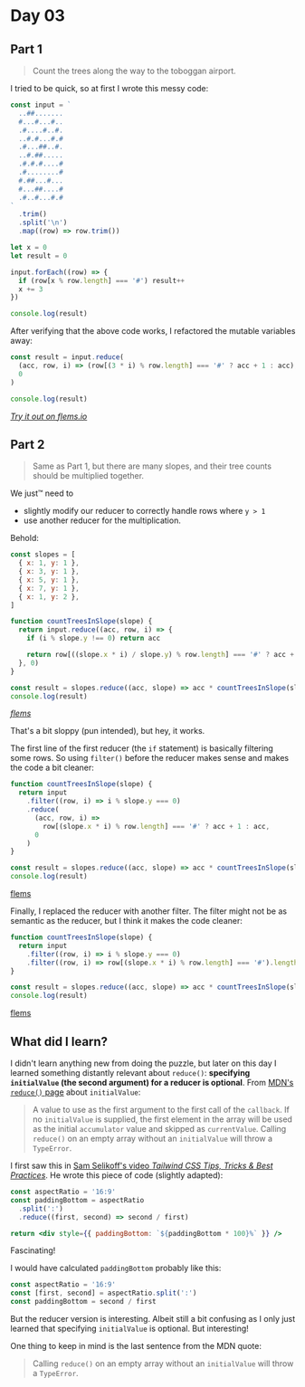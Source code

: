 # Day 03

## Part 1

> Count the trees along the way to the toboggan airport.

I tried to be quick,
so at first I wrote this messy code:

```js
const input = `
  ..##.......
  #...#...#..
  .#....#..#.
  ..#.#...#.#
  .#...##..#.
  ..#.##.....
  .#.#.#....#
  .#........#
  #.##...#...
  #...##....#
  .#..#...#.#
`
  .trim()
  .split('\n')
  .map((row) => row.trim())

let x = 0
let result = 0

input.forEach((row) => {
  if (row[x % row.length] === '#') result++
  x += 3
})

console.log(result)
```

After verifying that the above code works,
I refactored the mutable variables away:

```js
const result = input.reduce(
  (acc, row, i) => (row[(3 * i) % row.length] === '#' ? acc + 1 : acc),
  0
)

console.log(result)
```

[_Try it out on flems.io_](https://flems.io/#0=N4IgtglgJlA2CmIBcBGADGgNCAzvBAxgC7xTK4D2sArkRBQHYB0AVjiNgGYQLtIDaoBgEMwiJCAgMADrVbtsBRiQZFyShjiIACKbJ0BebQAMAOg23amAYiY27D246cPXb85cf27L2y7c+rh7avta+3l5h9uHB-tHOruGBDrFxPn5uaek2scl5XhEF9rmF+UUBKRYh4U5JAf5RuRl5tRWFtsEVWYlpLqk2fr1lXZ3RUaVtE53jcUPddqP1kw091iVt3Rlpi+MFYVH7gbtMixGHk8n+O2c38V1rVZnly-mnWwOZg4lBj+0XR19io9WhMLqEHpZagdsqCngtfk8VtDjj9IeC-mCDtcVgMUd9Kp4El14ucAusQeUZh9Av1-hsKSdgT1-rtWYzPM15lzok0ypzLlMEfN8SKBm9QTixo5eVDhXUCVY4XthtSIVYhkqWu4EcrEXTRsKBZFtYS9llQrieTrYcdmqrTvV+UkGjKpXSlg6GrMtRFrs8Nt8OtbA1D3eyQsbdRLUer-V8auknAa7viLR9xg7RRNbUHTaTUwGY5Tjb0VtNNS1AXFk2znKzujXLWb7kXRbWsz5y3Gw0ngymoyT4abA8tbUX5ZHZWXfgm4fGqeGYcSWVbIaPqcTzn6VSC8YuvfTl7283rkZ8TbHNpujZ7zgd3v6a+8vQzmgbWqXvPNxSTzUSFasc7tpaar5H+SozMmG7Fne2RQYaI7VkKs52hqQ4RkUz4YnkbzyrMDI5MGKJpn+mb5mBqqtv6Kq3KBobMpGI7hh+FbdrmsZunW0KMYu-6sUxvEVuBKZdpWTZHB6VQTo6sIKmmc4BrUnowvmD7JPB-F6gBK5CReX7noWiaEWuhl-BS7HcdB5m3OhgHQWGxmKkuaGodKUltnumGdtalkgWOlrrDR1GJLShyeSxdzTM617PKBBkERJMJkQK6L9mq8bDPJnzKeuIp9H27RoZEGkJsJbkch2QUFGR3pVXJMkSgex5OUa0n6dpX5OgxZrJYl-ZGexKa1eR2zubidqNeUUXLsFhSBdkCFTcC+yWe2zqDZhqn8kuokOXcrTlgeWosW+RFLC2MRSdZsnMs1i1yr6yGaaxNW1WGrrNm9ZJMleinpoJm08Ri5Lrr530mXSCUbiDWl5d825XnMjRXRB7VQ3FVbcgt+UQ9hVU4xGK2XMRRrad696JkiQInpK4FIcORmJVDHXneT9mOTFS4LRJXbbbd9Y0jq5HncWh3DaxuwlP5ilVvuZ79fRPMzhN+FVbSIvM2FMO5bDOzESrXm2ZqE11viCMto6p0My8cp3YVu4vOOYN8gJAPiV1ItuyG2btUbxuu6GcXuhaEVB1zqaGtNr59d+P3cz7jHpZK3WGVBN08UpM6sxB3q4Yn63gy1vszW074FjimxRcnaXh-N4etYG03p-RC67cHxZy0TnuHvuju3YOg3CXhY4-v9E7bbzPqm4+QrpuFBlG1TD3tb1hst94vINf7IVZyl3ueWnnXE93gWK2BB8o5lA0VlL0t1KWt7V2jXhN5VwFUQrX2lHrpSKyHZMZzylkVexcTYfyWKhJ+249q+2gapF2O9CTJ1Dq5ReVk2bLnmrBVBkpMx7xtFcZalVQZimViWeKoofwV0LBmWeXMK5DHVqjLMvg26FVmsjNEhlxZKzzA7COfMAbM27t5a2nEkb0wwg1McYDmJHzpvhZqC8CKRzoQlWchc8Ymy+kHa6GVTy8X8iotscD-pjDQng4x2dF73lgmY4k0D-we0QS1GoC5TJ4LhuzdSfY8JMUIWI-GlI6JcnRnaTxpZ5JbE3nPHSkUfK1jxARGJfVvF7ClpzS2ATCaxVMl+HKWwSaDGyU2T8xdC5U1RkktBh4v5UWrtxQOgsuH+Lxq8IWYM6aPVxvZTyS1Amk0iHUEGW0QyynQvPaKAYmEp1ipLIh09Wb316jmBSBMgI7kwWdaiztbLFMEYMvS7izgGyKBpcaWM5pCwMRol+1ymYbmkmne+ypZaHwkvOSiMZxmIj8dCQ6FtVnc1fnxXZrDd7pw8UyHcK0MFhGSkU90niEi-WyfdX+DE67MJGizP8DsGzbO8WfJRvyvkQPKhxLKDlB7tw+TcZFdTUkZLqvHClgD67nWeXPbRMlsSM36g4uhNFZHjnJdyacw51G9O-rveBHDOEYRVgbY5EyXaq04izY6tKLJmSnkDd5AdqKTz8VfURRdhXPx8UgsBgdtrrOAiTIBcj+5AzJZY32eK2U2S8RfXG7iIrl36Mgn11JUiI0OVciqulJzVWhbkjlUJb7lOeoJQE15dmTx7OQt2PLKYu12pjQGNRR5OIVh8GGrl1WRsVK+H5BZNUdn1vDXxXjLaav4d69pSC9W-ypPsZFMa2l+lSvxO2eS5mit+sFQ44pVpltjRyKZsNS6X3EXEs1MiKGeyYSa80M7CXGNpu6gR+p3IHPRRzFRb091Ph7jbIRnJdliXMGYR4RAABOEAwAAAoACUnQcDSFgBAIg36ADkphzBgf-Y8MAwhpDfu-e+igAB3X92gDAAD5tDIZQ0wD9X6-0wY4LgfA8BiD0E0OQAAzAAJgABxIDQCAAAvpgIQohxCUBoHQRg8gSMaBUGoCQGgtA4fgDgagsBDC6BkHId9pBqAEHgN+4I37hAEAIJgHDqHtMQHQ1h7QSHUP8Go9oAAVLobQABSHTeGEAMAAOZEAABYAF0MMGCMGB6wYHtAAH5tAaYINoAA1NoFA2gkBBc07+zAwQ0DmBg+YUTVB4BMFgBQRzSGJNSaIMR7AeBCC8aoxIAArKgAAnKxtzLGgA)

## Part 2

> Same as Part 1,
> but there are many slopes,
> and their tree counts should be multiplied together.

We just&trade; need to

- slightly modify our reducer to correctly handle rows where `y > 1`
- use another reducer for the multiplication.

Behold:

```js
const slopes = [
  { x: 1, y: 1 },
  { x: 3, y: 1 },
  { x: 5, y: 1 },
  { x: 7, y: 1 },
  { x: 1, y: 2 },
]

function countTreesInSlope(slope) {
  return input.reduce((acc, row, i) => {
    if (i % slope.y !== 0) return acc

    return row[((slope.x * i) / slope.y) % row.length] === '#' ? acc + 1 : acc
  }, 0)
}

const result = slopes.reduce((acc, slope) => acc * countTreesInSlope(slope), 1)
console.log(result)
```

[_flems_](https://flems.io/#0=N4IgtglgJlA2CmIBcBGADGgNCAzvBAxgC7xTK4D2sArkRBQHYB0AVjiNgGYQLtIDaoBgEMwiJCAgMADrVbtsBRiQZFyShjiIACKbJ0BebQAMAOg23amAYiY27D246cPXb85cf27L2y7c+rh7avta+3l5h9uHB-tHOruGBDrFxPn5uaek2scl5XhEF9rmF+UUBKRYh4U5JAf5RuRl5tRWFtsEVWYlpLqk2fr1lXZ3RUaVtE53jcUPddqP1kw091iVt3Rlpi+MFYVH7gbtMixGHk8n+O2c38V1rVZnly-mnWwOZg4lBj+0XR19io9WhMLqEHpZagdsqCngtfk8VtDjj9IeC-mCDtcVgMUd9Kp4El14ucAusQeUZh9Av1-hsKSdgT1-rtWYzPM15lzok0ypzLlMEfN8SKBm9QTixo5eVDhXUCVY4XthtSIVYhkqWu4EcrEXTRsKBZFtYS9llQrieTrYcdmqrTvV+UkGjKpXSlg6GrMtRFrs8Nt8OtbA1D3eyQsbdRLUer-V8auknAa7viLR9xg7RRNbUHTaTUwGY5Tjb0VtNNS1AXFk2znKzujXLWb7kXRbWsz5y3Gw0ngymoyT4abA8tbUX5ZHZWXfgm4fGqeGYcSWVbIaPqcTzn6VSC8YuvfTl7283rkZ8TbHNpujZ7zgd3v6a+8vQzmgbWqXvPNxSTzUSFasc7tpaar5H+SozMmG7Fne2RQYaI7VkKs52hqQ4RkUz4YnkbzyrMDI5MGKJpn+mb5mBqqtv6Kq3KBobMpGI7hh+FbdrmsZunW0KMYu-6sUxvEVuBKZdpWTZHB6VQTo6sIKmmc4BrUnowvmD7JPB-F6gBK5CReX7noWiaEWuhl-BS7HcdB5m3OhgHQWGxmKkuaGodKUltnumGdtalkgWOlrrDR1GJLShyeSxdzTM617PKBBkERJMJkQK6L9mq8bDPJnzKeuIp9H27RoZEGkJsJbkch2QUFGR3pVXJMkSgex5OUa0n6dpX5OgxZrJYl-ZGexKa1eR2zubidqNeUUXLsFhSBdkCFTcC+yWe2zqDZhqn8kuokOXcrTlgeWosW+RFLC2MRSdZsnMs1i1yr6yGaaxNW1WGrrNm9ZJMleinpoJm08Ri5Lrr530mXSCUbiDWl5d825XnMjRXRB7VQ3FVbcgt+UQ9hVU4xGK2XMRRrad696JkiQInpK4FIcORmJVDHXneT9mOTFS4LRJXbbbd9Y0jq5HncWh3DaxuwlP5ilVvuZ79fRPMzhN+FVbSIvM2FMO5bDOzESrXm2ZqE11viCMto6p0My8cp3YVu4vOOYN8gJAPiV1ItuyG2btUbxuu6GcXuhaEVB1zqaGtNr59d+P3cz7jHpZK3WGVBN08UpM6sxB3q4Yn63gy1vszW074FjimxRcnaXh-N4etYG03p-RC67cHxZy0TnuHvuju3YOg3CXhY4-v9E7bbzPqm4+QrpuFBlG1TD3tb1hst94vINf7IVZyl3ueWnnXE93gWK2BB8o5lA0VlL0t1KWt7V2jXhN5VwFUQrX2lHrpSKyHZMZzylkVexcTYfyWKhJ+249q+2gapF2O9CTJ1Dq5ReVk2bLnmrBVBkpMx7xtFcZalVQZimViWeKoofwV0LBmWeXMK5DHVqjLMvg26FVmsjNEhlxZKzzA7COfMAbM27t5a2nEkb0wwg1McYDmJHzpvhZqC8CKRzoQlWchc8Ymy+kHa6GVTy8X8iotscD-pjDQng4x2dF73lgmY4k0D-we0QS1GoC5TJ4LhuzdSfY8JMUIWI-GlI6JcnRnaTxpZ5JbE3nPHSkUfK1jxARGJfVvF7ClpzS2ATCaxVMl+HKWwSaDGyU2T8xdC5U1RkktBh4v5UWrtxQOgsuH+Lxq8IWYM6aPVxvZTyS1Amk0iHUEGW0QyynQvPaKAYmEp1ipLIh09Wb316jmBSBMgI7kwWdaiztbLFMEYMvS7izgGyKBpcaWM5pCwMRol+1ymYbmkmne+ypZaHwkvOSiMZxmIj8dCQ6FtVnc1fnxXZrDd7pw8UyHcK0MFhGSkU90niEi-WyfdX+DE67MJGizP8DsGzbO8WfJRvyvkQPKhxLKDlB7tw+TcZFdTUkZLqvHClgD67nWeXPbRMlsSM36g4uhNFZHjnJdyacw51G9O-rveBHDOEYRVgbY5EyXaq04izY6tKLJmSnkDd5AdqKTz8VfURRdhXPx8UgsBgdtrrOAiTIBcj+5AzJZY32eK2U2S8RfXG7iIrl36Mgn11JUiI0OVciqulJzVWhbkjlUJb7lOeoJQE15dmTx7OQt2PLKYu12pjQGNRR5OIVh8GGrl1WRsVK+H5BZNUdn1vDXxXjLaav4d69pSC9W-ypPsZFMa2l+lSvxO2eS5mit+sFQ44pVpltjRyKZsNS6X3EXEs1MiKGeyYSa80M7CXGNpu6gR+p3IHPRRzFRb091Ph7jbIRnJdliXMGYR4RAABOEAwAAAoACUnQcDSFgBAIg36ADkphzBgf-Y8MAwhpDfu-e+igAB3X92gDAAD5tDIZQ0wD9X6-0wY4LgfA8BiD0E0OQAAzAAJgABxIDQCAAAvpgIQohxCUBoHQRg8gSMaBUGoCQGgtDaBwLACg0h4A4Aw9ofgwRgDaAAB5IG0CgTA2gACeamUDaDY4plTanqOaZ0+p-TmBDOqe0AAVlM7pizVm1MAHZ7PmYM1UJT1mNPabU7RxzDAAC65hzCcGoAwCjjBtBKHC0QAAKu++AMmACSDAADKknpPfok1J+A6HgDBES0Qag76LB6DkIlqA1ACDwEQ8IAgBBNO4c0xAdDWHtAFaqJYCAnBtDfogNoAApOJzL8AmBae0AAQgMEYNA6GislYsPVggIWus4fgMV0rOHUP8EQzl6TTBlPaAAFS6HQwAehG7l8b6Hhu4aYAgBgABzIgAALQLGGZvaDA9YMD2gAD82hlvaAANTmbU8t4IbHtBzfMCx1bomdCJZwNQWAhgrvSZwEwSr1XavfuW5p-beWMPYeB6dmLqgEtJZwKljLuXsujd-ZplAMHRNUDG5Jp7SGZOo6IMR7AeBCC8aoxIFAznUAAE5WOBZY0AA)

That's a bit sloppy (pun intended),
but hey, it works.

The first line of the first reducer (the `if` statement)
is basically filtering some rows.
So using `filter()` before the reducer makes sense
and makes the code a bit cleaner:

```js
function countTreesInSlope(slope) {
  return input
    .filter((row, i) => i % slope.y === 0)
    .reduce(
      (acc, row, i) =>
        row[(slope.x * i) % row.length] === '#' ? acc + 1 : acc,
      0
    )
}

const result = slopes.reduce((acc, slope) => acc * countTreesInSlope(slope), 1)
console.log(result)
```

[flems](https://flems.io/#0=N4IgtglgJlA2CmIBcBGADGgNCAzvBAxgC7xTK4D2sArkRBQHYB0AVjiNgGYQLtIDaoBgEMwiJCAgMADrVbtsBRiQZFyShjiIACKbJ0BebQAMAOg23amAYiY27D246cPXb85cf27L2y7c+rh7avta+3l5h9uHB-tHOruGBDrFxPn5uaek2scl5XhEF9rmF+UUBKRYh4U5JAf5RuRl5tRWFtsEVWYlpLqk2fr1lXZ3RUaVtE53jcUPddqP1kw091iVt3Rlpi+MFYVH7gbtMixGHk8n+O2c38V1rVZnly-mnWwOZg4lBj+0XR19io9WhMLqEHpZagdsqCngtfk8VtDjj9IeC-mCDtcVgMUd9Kp4El14ucAusQeUZh9Av1-hsKSdgT1-rtWYzPM15lzok0ypzLlMEfN8SKBm9QTixo5eVDhXUCVY4XthtSIVYhkqWu4EcrEXTRsKBZFtYS9llQrieTrYcdmqrTvV+UkGjKpXSlg6GrMtRFrs8Nt8OtbA1D3eyQsbdRLUer-V8auknAa7viLR9xg7RRNbUHTaTUwGY5Tjb0VtNNS1AXFk2znKzujXLWb7kXRbWsz5y3Gw0ngymoyT4abA8tbUX5ZHZWXfgm4fGqeGYcSWVbIaPqcTzn6VSC8YuvfTl7283rkZ8TbHNpujZ7zgd3v6a+8vQzmgbWqXvPNxSTzUSFasc7tpaar5H+SozMmG7Fne2RQYaI7VkKs52hqQ4RkUz4YnkbzyrMDI5MGKJpn+mb5mBqqtv6Kq3KBobMpGI7hh+FbdrmsZunW0KMYu-6sUxvEVuBKZdpWTZHB6VQTo6sIKmmc4BrUnowvmD7JPB-F6gBK5CReX7noWiaEWuhl-BS7HcdB5m3OhgHQWGxmKkuaGodKUltnumGdtalkgWOlrrDR1GJLShyeSxdzTM617PKBBkERJMJkQK6L9mq8bDPJnzKeuIp9H27RoZEGkJsJbkch2QUFGR3pVXJMkSgex5OUa0n6dpX5OgxZrJYl-ZGexKa1eR2zubidqNeUUXLsFhSBdkCFTcC+yWe2zqDZhqn8kuokOXcrTlgeWosW+RFLC2MRSdZsnMs1i1yr6yGaaxNW1WGrrNm9ZJMleinpoJm08Ri5Lrr530mXSCUbiDWl5d825XnMjRXRB7VQ3FVbcgt+UQ9hVU4xGK2XMRRrad696JkiQInpK4FIcORmJVDHXneT9mOTFS4LRJXbbbd9Y0jq5HncWh3DaxuwlP5ilVvuZ79fRPMzhN+FVbSIvM2FMO5bDOzESrXm2ZqE11viCMto6p0My8cp3YVu4vOOYN8gJAPiV1ItuyG2btUbxuu6GcXuhaEVB1zqaGtNr59d+P3cz7jHpZK3WGVBN08UpM6sxB3q4Yn63gy1vszW074FjimxRcnaXh-N4etYG03p-RC67cHxZy0TnuHvuju3YOg3CXhY4-v9E7bbzPqm4+QrpuFBlG1TD3tb1hst94vINf7IVZyl3ueWnnXE93gWK2BB8o5lA0VlL0t1KWt7V2jXhN5VwFUQrX2lHrpSKyHZMZzylkVexcTYfyWKhJ+249q+2gapF2O9CTJ1Dq5ReVk2bLnmrBVBkpMx7xtFcZalVQZimViWeKoofwV0LBmWeXMK5DHVqjLMvg26FVmsjNEhlxZKzzA7COfMAbM27t5a2nEkb0wwg1McYDmJHzpvhZqC8CKRzoQlWchc8Ymy+kHa6GVTy8X8iotscD-pjDQng4x2dF73lgmY4k0D-we0QS1GoC5TJ4LhuzdSfY8JMUIWI-GlI6JcnRnaTxpZ5JbE3nPHSkUfK1jxARGJfVvF7ClpzS2ATCaxVMl+HKWwSaDGyU2T8xdC5U1RkktBh4v5UWrtxQOgsuH+Lxq8IWYM6aPVxvZTyS1Amk0iHUEGW0QyynQvPaKAYmEp1ipLIh09Wb316jmBSBMgI7kwWdaiztbLFMEYMvS7izgGyKBpcaWM5pCwMRol+1ymYbmkmne+ypZaHwkvOSiMZxmIj8dCQ6FtVnc1fnxXZrDd7pw8UyHcK0MFhGSkU90niEi-WyfdX+DE67MJGizP8DsGzbO8WfJRvyvkQPKhxLKDlB7tw+TcZFdTUkZLqvHClgD67nWeXPbRMlsSM36g4uhNFZHjnJdyacw51G9O-rveBHDOEYRVgbY5EyXaq04izY6tKLJmSnkDd5AdqKTz8VfURRdhXPx8UgsBgdtrrOAiTIBcj+5AzJZY32eK2U2S8RfXG7iIrl36Mgn11JUiI0OVciqulJzVWhbkjlUJb7lOeoJQE15dmTx7OQt2PLKYu12pjQGNRR5OIVh8GGrl1WRsVK+H5BZNUdn1vDXxXjLaav4d69pSC9W-ypPsZFMa2l+lSvxO2eS5mit+sFQ44pVpltjRyKZsNS6X3EXEs1MiKGeyYSa80M7CXGNpu6gR+p3IHPRRzFRb091Ph7jbIRnJdliXMGYR4RAABOEAwAAAoACUnQcDSFgBAIg36ADkphzBgf-Y8MAwhpDfu-e+igAB3X92gDAAD5tDIZQ0wD9X6-0wY4LgfA8BiD0E0OQAAzAAJgABxIDQCAAAvpgIQohxCUBoHQRg8gSMaBUGoCQGgtDaBwLACg0h4A4Aw9ofgwRgDaAAB5IG0CgTA2gACeamUDaDY4plTanqOaZ0+p-TmBDOqe0AAVlM7pizVm1MAHZ7PmYM1UJT1mNPabU7RxzDAAC65hzCcGoAwCjjBtBKHC0QAAKu++AMmACSDAADKknpPfok1J+A6HgDBES0Qag76LB6FoMETw3BYAkHfYh3DmmIDoaw7obQABScTmX4BMC0xhgwRg0AwcsJ4RLUBqAEHgN+yrw3v3CAIAQTTDXdDNcw9N4bOHUP8Gy11pgyntAACplvtY23hhADAADmRAAAWgW+tGDA9YMD2gAD82g5sEG0AAanM2p97lmqjrbQNNmDLGQsRcYGJxLOBqA1bkzl6TOAmCjfG5N2b83NPw7yxh7D72DvRYoLFhLSWcCpYy7l7buXf2aZQDB0TVBuuSfO0hmTMOiDEewHgQgvGqMSBQAATlQHz1jgWWNAA)

Finally,
I replaced the reducer with another filter.
The filter might not be as semantic as the reducer,
but I think it makes the code cleaner:

```js
function countTreesInSlope(slope) {
  return input
    .filter((row, i) => i % slope.y === 0)
    .filter((row, i) => row[(slope.x * i) % row.length] === '#').length
}

const result = slopes.reduce((acc, slope) => acc * countTreesInSlope(slope), 1)
console.log(result)
```

[flems](https://flems.io/#0=N4IgtglgJlA2CmIBcBGADGgNCAzvBAxgC7xTK4D2sArkRBQHYB0AVjiNgGYQLtIDaoBgEMwiJCAgMADrVbtsBRiQZFyShjiIACKbJ0BebQAMAOg23amAYiY27D246cPXb85cf27L2y7c+rh7avta+3l5h9uHB-tHOruGBDrFxPn5uaek2scl5XhEF9rmF+UUBKRYh4U5JAf5RuRl5tRWFtsEVWYlpLqk2fr1lXZ3RUaVtE53jcUPddqP1kw091iVt3Rlpi+MFYVH7gbtMixGHk8n+O2c38V1rVZnly-mnWwOZg4lBj+0XR19io9WhMLqEHpZagdsqCngtfk8VtDjj9IeC-mCDtcVgMUd9Kp4El14ucAusQeUZh9Av1-hsKSdgT1-rtWYzPM15lzok0ypzLlMEfN8SKBm9QTixo5eVDhXUCVY4XthtSIVYhkqWu4EcrEXTRsKBZFtYS9llQrieTrYcdmqrTvV+UkGjKpXSlg6GrMtRFrs8Nt8OtbA1D3eyQsbdRLUer-V8auknAa7viLR9xg7RRNbUHTaTUwGY5Tjb0VtNNS1AXFk2znKzujXLWb7kXRbWsz5y3Gw0ngymoyT4abA8tbUX5ZHZWXfgm4fGqeGYcSWVbIaPqcTzn6VSC8YuvfTl7283rkZ8TbHNpujZ7zgd3v6a+8vQzmgbWqXvPNxSTzUSFasc7tpaar5H+SozMmG7Fne2RQYaI7VkKs52hqQ4RkUz4YnkbzyrMDI5MGKJpn+mb5mBqqtv6Kq3KBobMpGI7hh+FbdrmsZunW0KMYu-6sUxvEVuBKZdpWTZHB6VQTo6sIKmmc4BrUnowvmD7JPB-F6gBK5CReX7noWiaEWuhl-BS7HcdB5m3OhgHQWGxmKkuaGodKUltnumGdtalkgWOlrrDR1GJLShyeSxdzTM617PKBBkERJMJkQK6L9mq8bDPJnzKeuIp9H27RoZEGkJsJbkch2QUFGR3pVXJMkSgex5OUa0n6dpX5OgxZrJYl-ZGexKa1eR2zubidqNeUUXLsFhSBdkCFTcC+yWe2zqDZhqn8kuokOXcrTlgeWosW+RFLC2MRSdZsnMs1i1yr6yGaaxNW1WGrrNm9ZJMleinpoJm08Ri5Lrr530mXSCUbiDWl5d825XnMjRXRB7VQ3FVbcgt+UQ9hVU4xGK2XMRRrad696JkiQInpK4FIcORmJVDHXneT9mOTFS4LRJXbbbd9Y0jq5HncWh3DaxuwlP5ilVvuZ79fRPMzhN+FVbSIvM2FMO5bDOzESrXm2ZqE11viCMto6p0My8cp3YVu4vOOYN8gJAPiV1ItuyG2btUbxuu6GcXuhaEVB1zqaGtNr59d+P3cz7jHpZK3WGVBN08UpM6sxB3q4Yn63gy1vszW074FjimxRcnaXh-N4etYG03p-RC67cHxZy0TnuHvuju3YOg3CXhY4-v9E7bbzPqm4+QrpuFBlG1TD3tb1hst94vINf7IVZyl3ueWnnXE93gWK2BB8o5lA0VlL0t1KWt7V2jXhN5VwFUQrX2lHrpSKyHZMZzylkVexcTYfyWKhJ+249q+2gapF2O9CTJ1Dq5ReVk2bLnmrBVBkpMx7xtFcZalVQZimViWeKoofwV0LBmWeXMK5DHVqjLMvg26FVmsjNEhlxZKzzA7COfMAbM27t5a2nEkb0wwg1McYDmJHzpvhZqC8CKRzoQlWchc8Ymy+kHa6GVTy8X8iotscD-pjDQng4x2dF73lgmY4k0D-we0QS1GoC5TJ4LhuzdSfY8JMUIWI-GlI6JcnRnaTxpZ5JbE3nPHSkUfK1jxARGJfVvF7ClpzS2ATCaxVMl+HKWwSaDGyU2T8xdC5U1RkktBh4v5UWrtxQOgsuH+Lxq8IWYM6aPVxvZTyS1Amk0iHUEGW0QyynQvPaKAYmEp1ipLIh09Wb316jmBSBMgI7kwWdaiztbLFMEYMvS7izgGyKBpcaWM5pCwMRol+1ymYbmkmne+ypZaHwkvOSiMZxmIj8dCQ6FtVnc1fnxXZrDd7pw8UyHcK0MFhGSkU90niEi-WyfdX+DE67MJGizP8DsGzbO8WfJRvyvkQPKhxLKDlB7tw+TcZFdTUkZLqvHClgD67nWeXPbRMlsSM36g4uhNFZHjnJdyacw51G9O-rveBHDOEYRVgbY5EyXaq04izY6tKLJmSnkDd5AdqKTz8VfURRdhXPx8UgsBgdtrrOAiTIBcj+5AzJZY32eK2U2S8RfXG7iIrl36Mgn11JUiI0OVciqulJzVWhbkjlUJb7lOeoJQE15dmTx7OQt2PLKYu12pjQGNRR5OIVh8GGrl1WRsVK+H5BZNUdn1vDXxXjLaav4d69pSC9W-ypPsZFMa2l+lSvxO2eS5mit+sFQ44pVpltjRyKZsNS6X3EXEs1MiKGeyYSa80M7CXGNpu6gR+p3IHPRRzFRb091Ph7jbIRnJdliXMGYR4RAABOEAwAAAoACUnQcDSFgBAIg36ADkphzBgf-Y8MAwhpDfu-e+igAB3X92gDAAD5tDIZQ0wD9X6-0wY4LgfA8BiD0E0OQAAzAAJgABxIDQCAAAvpgIQohxCUBoHQRg8gSMaBUGoCQGgtDaBwLACg0h4A4Aw9ofgwRgDaAAB5IG0CgTA2gACeamUDaDY4plTanqOaZ0+p-TmBDOqe0AAVlM7pizVm1MAHZ7PmYM1UJT1mNPabU7RxzDAAC65hzCcGoAwCjjBtBKHC0QAAKu++AMmACSDAADKknpPfok1J+A6HgDBES0Qag76LB6FoMETw3BYAkHfYh3DmmIDoaw7obQABScTmX4BMC0xhgwRg0AwcsFVngtX6uoca817DuH+DZa60wZT2gABUuh0Mddw0wBADAADmRAAAWgW+tGDA9YaDm34A7f2+YFjIWIuMDE4lnA1AatyZy9JnATBEtQGoAQeAiHhAEAIJpt7eWMPYYBwQZb0WKCxYS0lnAqWMu5bm7l39mmUAwdE1QbrknttIZk89ogxHsB4EILxqjEgUA2dQAATlY4FljQA)

## What did I learn?

I didn't learn anything new from doing the puzzle,
but later on this day
I learned something distantly relevant about `reduce()`:
**specifying `initialValue` (the second argument) for a reducer is optional**.
From
[MDN's `reduce()` page](https://developer.mozilla.org/en-US/docs/Web/JavaScript/Reference/Global_Objects/Array/Reduce)
about `initialValue`:

> A value to use as the first argument to the first call of the `callback`.
> If no `initialValue` is supplied,
> the first element in the array will be used as the initial `accumulator` value
> and skipped as `currentValue`.
> Calling `reduce()` on an empty array without an `initialValue`
> will throw a `TypeError`.

I first saw this in
[Sam Selikoff's video _Tailwind CSS Tips, Tricks & Best Practices_](https://www.youtube.com/watch?v=nqNIy8HkEQ8).
He wrote this piece of code
(slightly adapted):

```jsx
const aspectRatio = '16:9'
const paddingBottom = aspectRatio
  .split(':')
  .reduce((first, second) => second / first)

return <div style={{ paddingBottom: `${paddingBottom * 100}%` }} />
```

Fascinating!

I would have calculated `paddingBottom` probably like this:

```jsx
const aspectRatio = '16:9'
const [first, second] = aspectRatio.split(':')
const paddingBottom = second / first
```

But the reducer version is interesting.
Albeit still a bit confusing
as I only just learned that specifying `initialValue` is optional.
But interesting!

One thing to keep in mind
is the last sentence from the MDN quote:

> Calling `reduce()` on an empty array without an `initialValue`
> will throw a `TypeError`.
